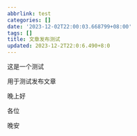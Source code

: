 ```yaml
---
abbrlink: test
categories: []
date: '2023-12-02T22:00:03.668799+08:00'
tags: []
title: 文章发布测试
updated: 2023-12-2T22:0:6.490+8:0
---
```

这是一个测试

用于测试发布文章

晚上好

各位

晚安

